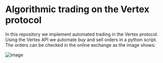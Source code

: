 # Algorithmic trading on the Vertex protocol

In this repository we implement automated trading in the Vertex protocol.\
Using the Vertex API we automate buy and sell orders in a python script.
The orders can be checked in the online exchange as the image shows:

![image](https://github.com/alexisdpc/algo-trading-API/assets/124795834/dc4af327-c64d-4645-a608-e8ecf947b532)

